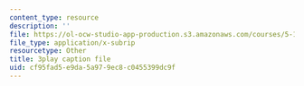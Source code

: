 ```yaml
---
content_type: resource
description: ''
file: https://ol-ocw-studio-app-production.s3.amazonaws.com/courses/5-111sc-principles-of-chemical-science-fall-2014/cf95fad5e9da5a979ec8c0455399dc9f_YEUyMX7kouw.vtt
file_type: application/x-subrip
resourcetype: Other
title: 3play caption file
uid: cf95fad5-e9da-5a97-9ec8-c0455399dc9f
---
```

